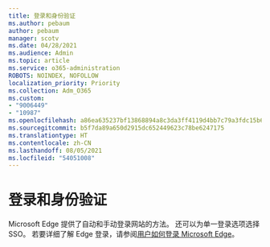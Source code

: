 ```yaml
---
title: 登录和身份验证
ms.author: pebaum
author: pebaum
manager: scotv
ms.date: 04/28/2021
ms.audience: Admin
ms.topic: article
ms.service: o365-administration
ROBOTS: NOINDEX, NOFOLLOW
localization_priority: Priority
ms.collection: Adm_O365
ms.custom:
- "9006449"
- "10987"
ms.openlocfilehash: a86ea635237bf13868894a8c3da3ff4119d4bb7c79a3fdc15b606b89d8ae823f
ms.sourcegitcommit: b5f7da89a650d2915dc652449623c78be6247175
ms.translationtype: HT
ms.contentlocale: zh-CN
ms.lasthandoff: 08/05/2021
ms.locfileid: "54051008"
---
```

# <a name="sign-in-and-authentication"></a>登录和身份验证

Microsoft Edge 提供了自动和手动登录网站的方法。 还可以为单一登录选项选择 SSO。 若要详细了解 Edge 登录，请参阅[用户如何登录 Microsoft Edge](https://docs.microsoft.com/deployedge/microsoft-edge-security-identity#how-users-can-sign-into-microsoft-edge)。  